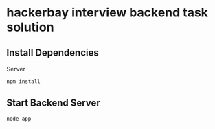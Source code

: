# hackerbay interview backend task solution

## Install Dependencies
Server
```bash
npm install
```

## Start Backend Server
```bash 
node app
```